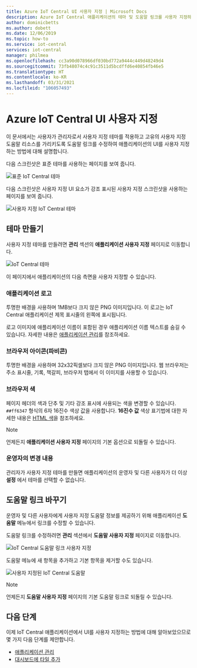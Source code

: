 ```yaml
---
title: Azure IoT Central UI 사용자 지정 | Microsoft Docs
description: Azure IoT Central 애플리케이션의 테마 및 도움말 링크를 사용자 지정하는 방법
author: dominicbetts
ms.author: dobett
ms.date: 12/06/2019
ms.topic: how-to
ms.service: iot-central
services: iot-central
manager: philmea
ms.openlocfilehash: cc3a90d078966df030bd772a9444c449d48249d4
ms.sourcegitcommit: 73fb48074c4c91c3511d5bcdffd6e40854fb46e5
ms.translationtype: HT
ms.contentlocale: ko-KR
ms.lasthandoff: 03/31/2021
ms.locfileid: "106057493"
---
```

# <a name="customize-the-azure-iot-central-ui"></a>Azure IoT Central UI 사용자 지정

이 문서에서는 사용자가 관리자로서 사용자 지정 테마를 적용하고 고유의 사용자 지정 도움말 리소스를 가리키도록 도움말 링크를 수정하여 애플리케이션의 UI를 사용자 지정하는 방법에 대해 설명합니다. 

다음 스크린샷은 표준 테마를 사용하는 페이지를 보여 줍니다.

![표준 IoT Central 테마](./media/howto-customize-ui/standard-ui.png)

다음 스크린샷은 사용자 지정 UI 요소가 강조 표시된 사용자 지정 스크린샷을 사용하는 페이지를 보여 줍니다.

![사용자 지정 IoT Central 테마](./media/howto-customize-ui/themed-ui.png)

## <a name="create-theme"></a>테마 만들기

사용자 지정 테마를 만들려면 **관리** 섹션의 **애플리케이션 사용자 지정** 페이지로 이동합니다.

![IoT Central 테마](./media/howto-customize-ui/themes.png)

이 페이지에서 애플리케이션의 다음 측면을 사용자 지정할 수 있습니다.

### <a name="application-logo"></a>애플리케이션 로고

투명한 배경을 사용하며 1MB보다 크지 않은 PNG 이미지입니다. 이 로고는 IoT Central 애플리케이션 제목 표시줄의 왼쪽에 표시됩니다.

로고 이미지에 애플리케이션 이름이 포함된 경우 애플리케이션 이름 텍스트를 숨길 수 있습니다. 자세한 내용은 [애플리케이션 관리](howto-administer.md#change-application-name-and-url)를 참조하세요.

### <a name="browser-icon-favicon"></a>브라우저 아이콘(파비콘)

투명한 배경을 사용하며 32x32픽셀보다 크지 않은 PNG 이미지입니다. 웹 브라우저는 주소 표시줄, 기록, 책갈피, 브라우저 탭에서 이 이미지를 사용할 수 있습니다.

### <a name="browser-colors"></a>브라우저 색

페이지 헤더의 색과 단추 및 기타 강조 표시에 사용되는 색을 변경할 수 있습니다. `##ff6347` 형식의 6자 16진수 색상 값을 사용합니다. **16진수 값** 색상 표기법에 대한 자세한 내용은 [HTML 색](https://www.w3schools.com/html/html_colors.asp)을 참조하세요.

> [!NOTE]
> 언제든지 **애플리케이션 사용자 지정** 페이지의 기본 옵션으로 되돌릴 수 있습니다.

### <a name="changes-for-operators"></a>운영자의 변경 내용

관리자가 사용자 지정 테마를 만들면 애플리케이션의 운영자 및 다른 사용자가 더 이상 **설정** 에서 테마를 선택할 수 없습니다.

## <a name="replace-help-links"></a>도움말 링크 바꾸기

운영자 및 다른 사용자에게 사용자 지정 도움말 정보를 제공하기 위해 애플리케이션 **도움말** 메뉴에서 링크를 수정할 수 있습니다.

도움말 링크를 수정하려면 **관리** 섹션에서 **도움말 사용자 지정** 페이지로 이동합니다.

![IoT Central 도움말 링크 사용자 지정](./media/howto-customize-ui/help-links.png)

도움말 메뉴에 새 항목을 추가하고 기본 항목을 제거할 수도 있습니다.

![사용자 지정된 IoT Central 도움말](./media/howto-customize-ui/custom-help.png)

> [!NOTE]
> 언제든지 **도움말 사용자 지정** 페이지의 기본 도움말 링크로 되돌릴 수 있습니다.

## <a name="next-steps"></a>다음 단계

이제 IoT Central 애플리케이션에서 UI를 사용자 지정하는 방법에 대해 알아보았으므로 몇 가지 다음 단계를 제안합니다.

- [애플리케이션 관리](./howto-administer.md)
- [대시보드에 타일 추가](howto-add-tiles-to-your-dashboard.md)